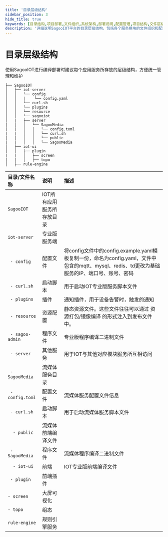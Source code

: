 ```yaml
---
title: '目录层级结构'
sidebar_position: 3
hide_title: true
keywords: [目录结构,项目部署,文件组织,系统架构,部署说明,配置管理,项目结构,文件层级,部署指南,系统配置]
description: '详细说明SagooIOT平台的目录层级结构，包括各个服务模块的文件组织和配置管理方式。'
---
```


# 目录层级结构

使用SagooIOT进行编译部署时建议每个应用服务所存放的层级结构，方便统一管理和维护

```
├── SagooIOT
│   ├── iot-server
│   │   └── config
│   │   |    └── config.yaml
│   │   └── curl.sh
│   │   └── plugins
│   │   └── resource
│   │   └── sagooiot
│   |   ├── server
|   │   │   └── SagooMedia
|   |   │   │   └── config.toml
|   |   │   │   └── curl.sh
|   |   │   │   └── public
|   |   │   │   └── SagooMedia
│   ├── iot-ui
|   │   ├── plugin
|   |   │   ├── screen
|   |   │   ├── topo
│   ├── rule-engine
```

| 目录/文件名称   | 说明     | 描述                                                         |
| :-------------- | :------- | :----------------------------------------------------------- |
| `SagooIOT`           |IOT所有应用服务所存放目录 | |
| `iot-server`      | 专业版服务端 |  |
| ` - config`        | 配置文件 | 将config文件中的config.example.yaml模板复制一份，命名为config.yaml，文件中包含的mqtt、mysql、redis、td更改为基础服务的IP、端口号、账号、密码                     |
| ` - curl.sh`        | 启动脚本| 用于启动IOT专业版服务脚本文件                     |
| ` - plugins`     | 插件 | 通知插件，用于设备告警时，触发的通知                                           |
| ` - resource` | 资源配置 | 静态资源文件。这些文件往往可以通过 资源打包/镜像编译 的形式注入到发布文件中。                         |
| ` - sagoo-admin`        | 程序文件 | 专业版程序编译二进制文件 |
| ` - server`      | 其他服务 | 用于IOT与其他对应模块服务所互相访问 |
| ` - SagooMedia`    | 流媒体服务目录|  |
| ` - config.toml`        | 配置文件 | 流媒体服务配置文件信息                  |
| ` - curl.sh`        | 启动脚本| 用于启动流媒体服务脚本文件 |
| `  - public`        | 流媒体前端编译文件| |
| ` - SagooMedia`        | 程序文件 | 流媒体程序编译二进制文件 |
| `  - iot-ui`    | 前端 | IOT专业版前端编译文件 |
| ` - plugin`    | 前端插件 | |
| `- screen`      | 大屏可视化|   |   
| `- topo`      | 组态|   |     
| `rule-engine`           |规则引擎服务 |  |  